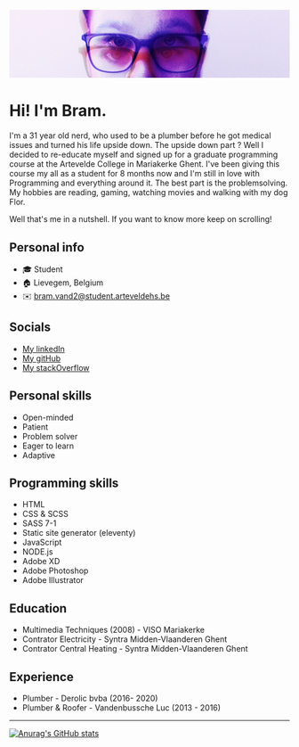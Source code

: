 ![Banner](src/img/banner.png "banner")

# Hi! I'm Bram.  

I'm a 31 year old nerd, who used to be a plumber before he got  medical issues and turned his life upside down.
The upside down part ? Well I decided to re-educate myself and signed up for a graduate programming course at the Artevelde College in Mariakerke Ghent.
I've been giving this course my all as a student for 8 months now and I'm still in love with Programming and everything around it. The best part is the problemsolving.
My hobbies are reading, gaming, watching movies and walking with my dog Flor.

Well that's me in a nutshell. If you want to know more keep on scrolling!

## Personal info

* :mortar_board: Student
* :house: Lievegem, Belgium
* :envelope: bram.vand2@student.arteveldehs.be

## Socials

* [My linkedIn](https://www.linkedin.com/in/bram-vandenbussche-0413751b6/ "linkedIn Bram Vandenbussche")
* [My gitHub](https://github.com/pgm-bramvand2 "gitHub Bram Vandenbussche")
* [My stackOverflow](https://stackoverflow.com/users/15196596/bram-vandenbussche "stackOverflow Bram Vandenbussche")

## Personal skills

* Open-minded
* Patient
* Problem solver
* Eager to learn
* Adaptive

## Programming skills

* HTML
* CSS & SCSS
* SASS 7-1
* Static site generator (eleventy)
* JavaScript
* NODE.js
* Adobe XD
* Adobe Photoshop
* Adobe Illustrator

## Education

* Multimedia Techniques (2008) - VISO Mariakerke
* Contrator Electricity - Syntra Midden-Vlaanderen Ghent
* Contrator Central Heating - Syntra Midden-Vlaanderen Ghent

## Experience

* Plumber - Derolic bvba (2016- 2020)
* Plumber & Roofer - Vandenbussche Luc (2013 - 2016)

___

[![Anurag's GitHub stats](https://github-readme-stats.vercel.app/api?username=pgm-bramvand2&theme=tokyonight)](https://github.com/anuraghazra/github-readme-stats)